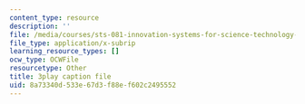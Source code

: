 ```yaml
---
content_type: resource
description: ''
file: /media/courses/sts-081-innovation-systems-for-science-technology-energy-manufacturing-and-health-spring-2017/8a73340d533e67d3f88ef602c2495552_YcxHJcGU8u0.srt
file_type: application/x-subrip
learning_resource_types: []
ocw_type: OCWFile
resourcetype: Other
title: 3play caption file
uid: 8a73340d-533e-67d3-f88e-f602c2495552
---
```

